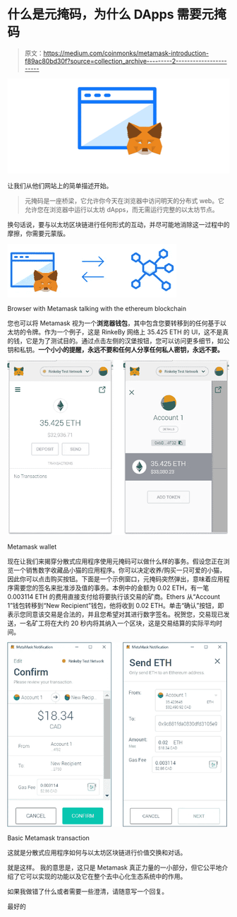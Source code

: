# 什么是元掩码，为什么 DApps 需要元掩码

> 原文：<https://medium.com/coinmonks/metamask-introduction-f89ac80bd30f?source=collection_archive---------2----------------------->

![](img/345a555832ab06f8e6d89e15b2ad5b34.png)

让我们从他们网站上的简单描述开始。

> 元掩码是一座桥梁，它允许你今天在浏览器中访问明天的分布式 web。它允许您在浏览器中运行以太坊 dApps，而无需运行完整的以太坊节点。

换句话说，要与以太坊区块链进行任何形式的互动，并尽可能地消除这一过程中的摩擦，你需要元蒙版。

![](img/7a37f9d8de9fb0edf2d6ea94eefc1633.png)

Browser with Metamask talking with the ethereum blockchain

您也可以将 Metamask 视为一个**浏览器钱包**，其中包含您要转移到的任何基于以太坊的令牌。作为一个例子，这是 RinkeBy 网络上 35.425 ETH 的 UI，这不是真的钱，它是为了测试目的。通过点击左侧的汉堡按钮，您可以访问更多细节，如公钥和私钥。**一个小小的提醒，永远不要和任何人分享任何私人密钥，永远不要。**

![](img/a3bec87cecbdd74c39f0df6c2fc6bf20.png)

Metamask wallet

现在让我们来揭穿分散式应用程序使用元掩码可以做什么样的事务。假设您正在浏览一个销售数字收藏品小猫的应用程序。你可以决定收养/购买一只可爱的小猫，因此你可以点击购买按钮。下面是一个示例窗口，元掩码突然弹出，意味着应用程序需要您的签名来批准涉及值的事务。本例中的金额为 0.02 ETH，有一笔 0.003114 ETH 的费用直接支付给将要执行该交易的矿商。Ethers 从“Account 1”钱包转移到“New Recipient”钱包，他将收到 0.02 ETH。单击“确认”按钮，即表示您同意该交易是合法的，并且您希望对其进行数字签名。祝贺您，交易现已发送，一名矿工将在大约 20 秒内将其纳入一个区块，这是交易结算的实际平均时间。

![](img/19a4b2531eedf9908852ae2642f57b30.png)

Basic Metamask transaction

这就是分散式应用程序如何与以太坊区块链进行价值交换和对话。

就是这样。
我的意思是，这只是 Metamask 真正力量的一小部分，但它公平地介绍了它可以实现的功能以及它在整个去中心化生态系统中的作用。

如果我做错了什么或者需要一些澄清，请随意写一个回复。

最好的